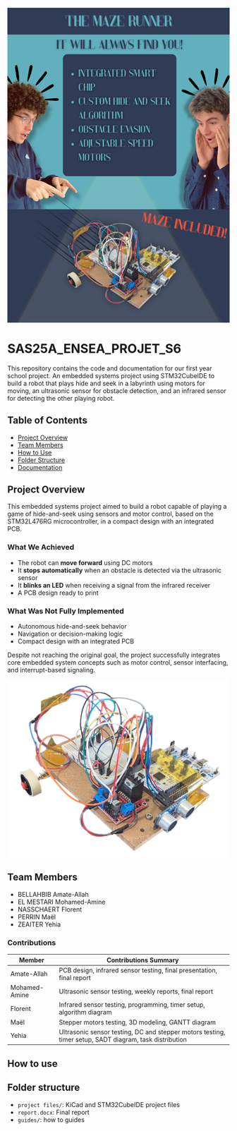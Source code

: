 ![Project Poster](images/poster.png)

# SAS25A_ENSEA_PROJET_S6

This repository contains the code and documentation for our first year school project. An embedded systems project using STM32CubeIDE to build a robot that plays hide and seek in a labyrinth using motors for moving, an ultrasonic sensor for obstacle detection, and an infrared sensor for detecting the other playing robot.

## Table of Contents
- [Project Overview](#project-overview)
- [Team Members](#team-members)
- [How to Use](#how-to-use)
- [Folder Structure](#folder-structure)
- [Documentation](#documentation)


## Project Overview

This embedded systems project aimed to build a robot capable of playing a game of hide-and-seek using sensors and motor control, based on the STM32L476RG microcontroller, in a compact design with an integrated PCB.

### What We Achieved
- The robot can **move forward** using DC motors
- It **stops automatically** when an obstacle is detected via the ultrasonic sensor
- It **blinks an LED** when receiving a signal from the infrared receiver
- A PCB design ready to print

### What Was Not Fully Implemented
- Autonomous hide-and-seek behavior
- Navigation or decision-making logic
- Compact design with an integrated PCB

Despite not reaching the original goal, the project successfully integrates core embedded system concepts such as motor control, sensor interfacing, and interrupt-based signaling.

![Project Prototype](images/prototype.png)

## Team Members

- BELLAHBIB Amate-Allah 
- EL MESTARI Mohamed-Amine 
- NASSCHAERT Florent 
- PERRIN Maël 
- ZEAITER Yehia 

### Contributions

| Member       | Contributions Summary                                                                                   |                    
|--------------|---------------------------------------------------------------------------------------------------------|
| Amate-Allah  | PCB design, infrared sensor testing, final presentation, final report                                   |
| Mohamed-Amine| Ultrasonic sensor testing, weekly reports, final report                                                 |
| Florent      | Infrared sensor testing, programming, timer setup, algorithm diagram                                    |
| Maël         | Stepper motors testing, 3D modeling, GANTT diagram                                                      |
| Yehia        | Ultrasonic sensor testing, DC and stepper motors testing, timer setup, SADT diagram, task distribution  |

## How to use


## Folder structure
- `project files/`: KiCad and STM32CubeIDE project files
- `report.docx`: Final report
- `guides/`: how to guides











